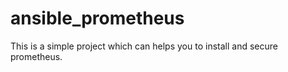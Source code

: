 # ansible_prometheus
This is a simple project which can helps you to install and secure prometheus.
